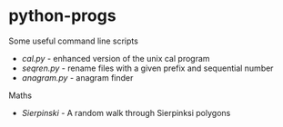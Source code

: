 # python-progs
Some useful command line scripts

* _cal.py_        - enhanced version of the unix cal program
* _seqren.py_     - rename files with a given prefix and sequential number
* _anagram.py_    - anagram finder

Maths

* _Sierpinski_    - A random walk through Sierpinksi polygons
